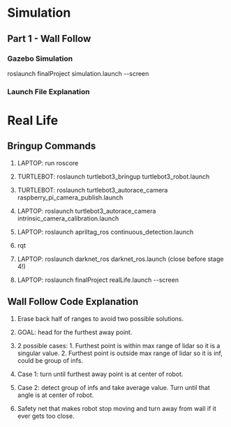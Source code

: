 # Simulation

## Part 1 - Wall Follow

### Gazebo Simulation

roslaunch finalProject simulation.launch --screen

### Launch File Explanation

# Real Life

## Bringup Commands

1. LAPTOP: run roscore

2. TURTLEBOT: roslaunch turtlebot3_bringup turtlebot3_robot.launch

3. TURTLEBOT: roslaunch turtlebot3_autorace_camera raspberry_pi_camera_publish.launch

4. LAPTOP: roslaunch turtlebot3_autorace_camera intrinsic_camera_calibration.launch

4. LAPTOP: roslaunch apriltag_ros continuous_detection.launch

5. rqt

6. LAPTOP: roslaunch darknet_ros darknet_ros.launch (close before stage 4!)

7. LAPTOP: roslaunch finalProject realLife.launch --screen

## Wall Follow Code Explanation

1. Erase back half of ranges to avoid two possible solutions.

2. GOAL: head for the furthest away point.

3. 2 possible cases: 1. Furthest point is within max range of lidar so it is a singular value. 2. Furthest point is outside max range of lidar so it is inf, could be group of infs.

4. Case 1: turn until furthest away point is at center of robot.

5. Case 2: detect group of infs and take average value. Turn until that angle is at center of robot.

6. Safety net that makes robot stop moving and turn away from wall if it ever gets too close.
